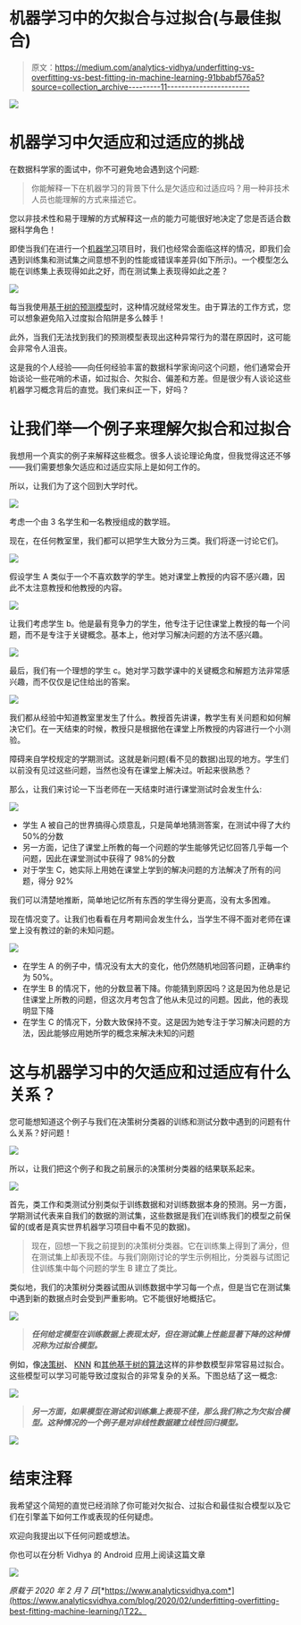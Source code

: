 # 机器学习中的欠拟合与过拟合(与最佳拟合)

> 原文：<https://medium.com/analytics-vidhya/underfitting-vs-overfitting-vs-best-fitting-in-machine-learning-91bbabf576a5?source=collection_archive---------11----------------------->

![](img/d9220884fea5fac2197dc8a0ef990d48.png)

# 机器学习中欠适应和过适应的挑战

在数据科学家的面试中，你不可避免地会遇到这个问题:

> 你能解释一下在机器学习的背景下什么是欠适应和过适应吗？用一种非技术人员也能理解的方式来描述它。

您以非技术性和易于理解的方式解释这一点的能力可能很好地决定了您是否适合数据科学角色！

即使当我们在进行一个[机器学习](https://courses.analyticsvidhya.com/courses/applied-machine-learning-beginner-to-professional?utm_source=blog&utm_medium=underfitting-overfitting-best-fitting-machine-learning)项目时，我们也经常会面临这样的情况，即我们会遇到训练集和测试集之间意想不到的性能或错误率差异(如下所示)。一个模型怎么能在训练集上表现得如此之好，而在测试集上表现得如此之差？

![](img/2e12dd7535e76122201dbc93acfdedb8.png)

每当我使用[基于树的预测模型](https://www.analyticsvidhya.com/blog/2016/04/complete-tutorial-tree-based-modeling-scratch-in-python/?utm_source=blog&utm_medium=underfitting-overfitting-best-fitting-machine-learning)时，这种情况就经常发生。由于算法的工作方式，您可以想象避免陷入过度拟合陷阱是多么棘手！

此外，当我们无法找到我们的预测模型表现出这种异常行为的潜在原因时，这可能会非常令人沮丧。

这是我的个人经验——向任何经验丰富的数据科学家询问这个问题，他们通常会开始谈论一些花哨的术语，如过拟合、欠拟合、偏差和方差。但是很少有人谈论这些机器学习概念背后的直觉。我们来纠正一下，好吗？

# 让我们举一个例子来理解欠拟合和过拟合

我想用一个真实的例子来解释这些概念。很多人谈论理论角度，但我觉得这还不够——我们需要想象欠适应和过适应实际上是如何工作的。

所以，让我们为了这个回到大学时代。

![](img/5a60a31284729f37ed88dc0d49a5829c.png)

考虑一个由 3 名学生和一名教授组成的数学班。

现在，在任何教室里，我们都可以把学生大致分为三类。我们将逐一讨论它们。

![](img/f38d4e4d9f19e8b392287cdbcd06dac8.png)

假设学生 A 类似于一个不喜欢数学的学生。她对课堂上教授的内容不感兴趣，因此不太注意教授和他教授的内容。

![](img/3fc099f3b6554bfa1e101c85e54f0f71.png)

让我们考虑学生 b。他是最有竞争力的学生，他专注于记住课堂上教授的每一个问题，而不是专注于关键概念。基本上，他对学习解决问题的方法不感兴趣。

![](img/8e17e8532a658a5e35c74c8bdc482333.png)

最后，我们有一个理想的学生 c。她对学习数学课中的关键概念和解题方法非常感兴趣，而不仅仅是记住给出的答案。

![](img/54d0724e2de0ab2c053fbbb0f8da67cf.png)

我们都从经验中知道教室里发生了什么。教授首先讲课，教学生有关问题和如何解决它们。在一天结束的时候，教授只是根据他在课堂上所教授的内容进行一个小测验。

障碍来自学校规定的学期测试。这就是新问题(看不见的数据)出现的地方。学生们以前没有见过这些问题，当然也没有在课堂上解决过。听起来很熟悉？

那么，让我们来讨论一下当老师在一天结束时进行课堂测试时会发生什么:

![](img/96087fe0a08018feddc547e3390704fc.png)

*   学生 A 被自己的世界搞得心烦意乱，只是简单地猜测答案，在测试中得了大约 50%的分数
*   另一方面，记住了课堂上所教的每一个问题的学生能够凭记忆回答几乎每一个问题，因此在课堂测试中获得了 98%的分数
*   对于学生 C，她实际上用她在课堂上学到的解决问题的方法解决了所有的问题，得分 92%

我们可以清楚地推断，简单地记忆所有东西的学生得分更高，没有太多困难。

现在情况变了。让我们也看看在月考期间会发生什么，当学生不得不面对老师在课堂上没有教过的新的未知问题。

![](img/d2cd0a02b70f812223703f6c1ee19eab.png)

*   在学生 A 的例子中，情况没有太大的变化，他仍然随机地回答问题，正确率约为 50%。
*   在学生 B 的情况下，他的分数显著下降。你能猜到原因吗？这是因为他总是记住课堂上所教的问题，但这次月考包含了他从未见过的问题。因此，他的表现明显下降
*   在学生 C 的情况下，分数大致保持不变。这是因为她专注于学习解决问题的方法，因此能够应用她所学的概念来解决未知的问题

# 这与机器学习中的欠适应和过适应有什么关系？

您可能想知道这个例子与我们在决策树分类器的训练和测试分数中遇到的问题有什么关系？好问题！

![](img/9ac21ffe018cc6df79f50bb5de1298d9.png)

所以，让我们把这个例子和我之前展示的决策树分类器的结果联系起来。

![](img/e2eca0c7a97ae47c72c95291c6425013.png)

首先，类工作和类测试分别类似于训练数据和对训练数据本身的预测。另一方面，学期测试代表来自我们的数据的测试集，这些数据是我们在训练我们的模型之前保留的(或者是真实世界机器学习项目中看不见的数据)。

> 现在，回想一下我之前提到的决策树分类器。它在训练集上得到了满分，但在测试集上却表现不佳。与我们刚刚讨论的学生示例相比，分类器与试图记住训练集中每个问题的学生 B 建立了类比。

类似地，我们的决策树分类器试图从训练数据中学习每一个点，但是当它在测试集中遇到新的数据点时会受到严重影响。它不能很好地概括它。

![](img/2be199bc1e15cf74b419d59bb7ee6234.png)

> ***任何给定模型在训练数据上表现太好，但在测试集上性能显著下降的这种情况称为过拟合模型。***

例如，像[决策树](https://courses.analyticsvidhya.com/courses/getting-started-with-decision-trees?utm_source=blog&utm_medium=underfitting-overfitting-best-fitting-machine-learning)、 [KNN](https://www.analyticsvidhya.com/blog/2018/03/introduction-k-neighbours-algorithm-clustering/?utm_source=blog&utm_medium=underfitting-overfitting-best-fitting-machine-learning) 和[其他基于树的算法](https://www.analyticsvidhya.com/blog/2016/04/complete-tutorial-tree-based-modeling-scratch-in-python/?utm_source=blog&utm_medium=underfitting-overfitting-best-fitting-machine-learning)这样的非参数模型非常容易过拟合。这些模型可以学习可能导致过度拟合的非常复杂的关系。下图总结了这一概念:

![](img/8be3f272ed6137f743d40ad68d4a083d.png)

> ***另一方面，如果模型在测试和训练集上表现不佳，那么我们称之为欠拟合模型。这种情况的一个例子是对非线性数据建立线性回归模型。***

![](img/8e64aa32f233bff4d287f4547101f59d.png)

# 结束注释

我希望这个简短的直觉已经消除了你可能对欠拟合、过拟合和最佳拟合模型以及它们在引擎盖下如何工作或表现的任何疑虑。

欢迎向我提出以下任何问题或想法。

你也可以在分析 Vidhya 的 Android 应用上阅读这篇文章

![](img/d598c68b107daba76fbd86f6d1a9d1e3.png)

*原载于 2020 年 2 月 7 日*[*https://www.analyticsvidhya.com*](https://www.analyticsvidhya.com/blog/2020/02/underfitting-overfitting-best-fitting-machine-learning/)T22。